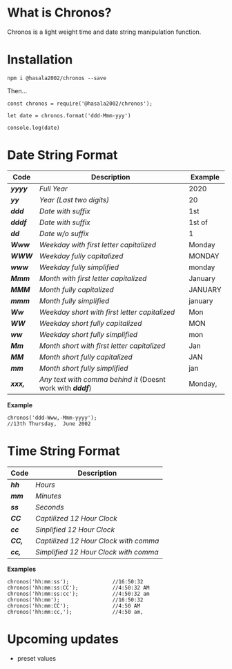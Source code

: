 # What is Chronos?

Chronos is a light weight time and date string manipulation function.

# Installation
```
npm i @hasala2002/chronos --save
```
Then...

```
const chronos = require('@hasala2002/chronos');

let date = chronos.format('ddd-Mmm-yyy')

console.log(date)
```

# Date String Format
| Code  | Description  | Example  |
| ------------ | ------------ | ------------ |
| ***yyyy*** | _Full Year_ | 2020 |
| ***yy*** | _Year (Last two digits)_ | 20 |
| ***ddd*** | _Date with suffix_ | 1st |
| ***dddf*** | _Date with suffix_ | 1st of |
| ***dd*** | _Date w/o suffix_ | 1 |
| ***Www*** | _Weekday with first letter capitalized_ | Monday |
| ***WWW*** | _Weekday fully capitalized_ | MONDAY |
| ***www*** | _Weekday fully simplified_ | monday |
| ***Mmm*** | _Month with first letter capitalized_ | January |
| ***MMM*** | _Month fully capitalized_ | JANUARY |
| ***mmm*** | _Month fully simplified_ | january |
| ***Ww*** | _Weekday short  with first letter capitalized_ | Mon |
| ***WW*** | _Weekday short  fully capitalized_ | MON |
| ***ww*** | _Weekday short  fully simplified_ | mon |
| ***Mm*** | _Month short  with first letter capitalized_ | Jan |
| ***MM*** | _Month short fully capitalized_ | JAN |
| ***mm*** | _Month short fully simplified_ | jan |
| ***xxx,*** | _Any text with comma behind it_ (Doesnt work with ***dddf***) | Monday, |

**Example**
```
chronos('ddd-Www,-Mmm-yyyy');
//13th Thursday,  June 2002
```

# Time String Format
| Code  | Description | 
| ------------ | ------------ |
| ***hh*** | _Hours_ |
| ***mm*** | _Minutes_ |
| ***ss*** | _Seconds_ |
| ***CC*** | _Captilized 12 Hour Clock_ |
| ***cc*** | _Sinplified 12 Hour Clock_ |
| ***CC,*** | _Captilized 12 Hour Clock with comma_ |
| ***cc,*** | _Simplified 12 Hour Clock with comma_ |

**Examples**
```
chronos('hh:mm:ss');              //16:50:32
chronos('hh:mm:ss:CC');           //4:50:32 AM
chronos('hh:mm:ss:cc');           //4:50:32 am
chronos('hh:mm');                 //16:50:32
chronos('hh:mm:CC');              //4:50 AM
chronos('hh:mm:cc,');             //4:50 am,
```

# Upcoming updates
* preset values